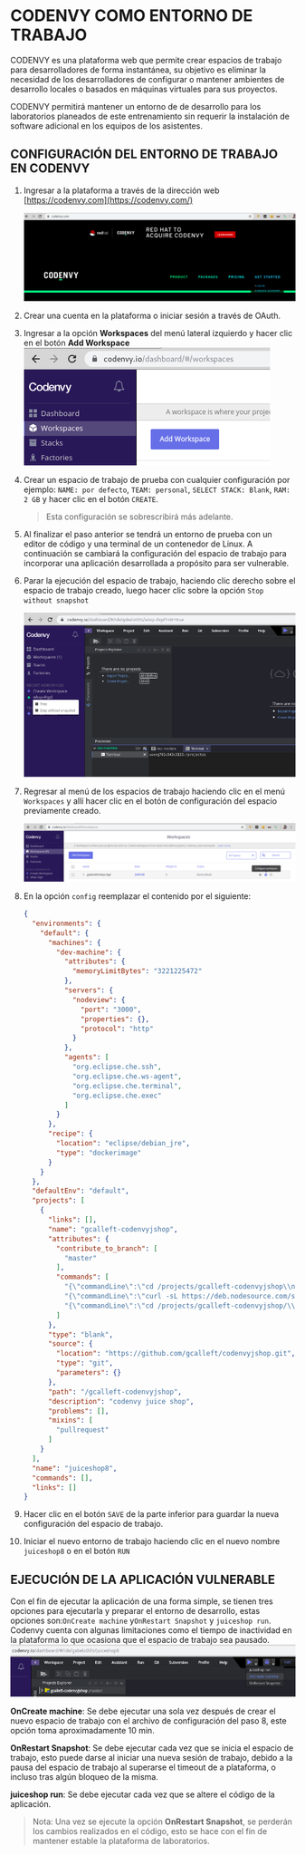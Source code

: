 # CODENVY COMO ENTORNO DE TRABAJO

CODENVY es una plataforma web que permite crear espacios de trabajo para desarrolladores de forma instantánea, su objetivo es eliminar la necesidad de los desarrolladores de configurar o  mantener ambientes de desarrollo locales o basados en máquinas virtuales para sus  proyectos.

CODENVY permitirá mantener un entorno de de desarrollo para los laboratorios planeados de este entrenamiento sin requerir la instalación de software adicional en los equipos de los asistentes.



## CONFIGURACIÓN DEL ENTORNO DE TRABAJO EN CODENVY

1. Ingresar a la plataforma a través de la dirección web [https://codenvy.com](https://codenvy.com/)

   ![Codenvy](screenshots/screenshot01.png)

2. Crear una cuenta en la plataforma o iniciar sesión a través de OAuth.

3. Ingresar a la opción **Workspaces** del menú lateral izquierdo y hacer clic en el botón **Add Workspace** 
   ![Codenvy Workspaces](screenshots/screenshot02.png)

4. Crear un espacio de trabajo de prueba con cualquier configuración por ejemplo: `NAME: por defecto`, `TEAM: personal`, `SELECT STACK: Blank`, `RAM: 2 GB` y hacer clic en el botón `CREATE`.

   > Esta configuración se sobrescribirá más adelante. 
   
5. Al finalizar el paso anterior se tendrá un entorno de prueba con un editor de código y una terminal de un contenedor de Linux. A continuación se cambiará la configuración del espacio de trabajo para incorporar una aplicación desarrollada a propósito para ser vulnerable.

6. Parar la ejecución del espacio de trabajo, haciendo clic derecho sobre el espacio de trabajo creado, luego hacer clic sobre la opción `Stop without snapshot` 

   ![codenvy workspace](screenshots/screenshot03.png)

7. Regresar al menú de los espacios de trabajo haciendo clic en el menú `Workspaces` y allí hacer clic en el botón de configuración del espacio previamente creado.

   ![Config workspace](screenshots/screenshot04.png)

8. En la opción `config` reemplazar el contenido por el siguiente:

   ```json
   {
     "environments": {
       "default": {
         "machines": {
           "dev-machine": {
             "attributes": {
               "memoryLimitBytes": "3221225472"
             },
             "servers": {
               "nodeview": {
                 "port": "3000",
                 "properties": {},
                 "protocol": "http"
               }
             },
             "agents": [
               "org.eclipse.che.ssh",
               "org.eclipse.che.ws-agent",
               "org.eclipse.che.terminal",
               "org.eclipse.che.exec"
             ]
           }
         },
         "recipe": {
           "location": "eclipse/debian_jre",
           "type": "dockerimage"
         }
       }
     },
     "defaultEnv": "default",
     "projects": [
       {
         "links": [],
         "name": "gcalleft-codenvyjshop",
         "attributes": {
           "contribute_to_branch": [
             "master"
           ],
           "commands": [
             "{\"commandLine\":\"cd /projects/gcalleft-codenvyjshop\\nnpm start\", \"name\":\"juiceshop run\", \"attributes\":{\"previewUrl\":\"${server.port.3000}\", \"goal\":\"Run\"}, \"type\":\"custom\"}",
             "{\"commandLine\":\"curl -sL https://deb.nodesource.com/setup_12.x | sudo -E bash -\\nsudo apt-get install -y nodejs\\ncd /projects/gcalleft-codenvyjshop/\\ngit checkout -- .\\ngit checkout jshopv8.7.3\\ncd /projects/gcalleft-codenvyjshop/frontend\\nnpm i typescript@3.2.4\\ncd /projects/gcalleft-codenvyjshop/\\nnpm i\\necho \\\"Finish\\\"\", \"name\":\"OnCreate machine\", \"attributes\":{\"previewUrl\":\"\", \"goal\":\"Run\"}, \"type\":\"custom\"}",
             "{\"commandLine\":\"cd /projects/gcalleft-codenvyjshop/\\ngit checkout -- .\\ngit checkout jshopv8.7.3\\ncd /projects/gcalleft-codenvyjshop/frontend\\nnpm i typescript@3.2.4\\ncd /projects/gcalleft-codenvyjshop/\\nnpm i\\necho \\\"Finish\\\"\", \"name\":\"OnRestart Snapshot\", \"attributes\":{\"previewUrl\":\"\", \"goal\":\"Run\"}, \"type\":\"custom\"}"
           ]
         },
         "type": "blank",
         "source": {
           "location": "https://github.com/gcalleft/codenvyjshop.git",
           "type": "git",
           "parameters": {}
         },
         "path": "/gcalleft-codenvyjshop",
         "description": "codenvy juice shop",
         "problems": [],
         "mixins": [
           "pullrequest"
         ]
       }
     ],
     "name": "juiceshop8",
     "commands": [],
     "links": []
   } 
   ```

9. Hacer clic en el botón `SAVE` de la parte inferior para guardar la nueva configuración del espacio de trabajo.

10. Iniciar el nuevo entorno de trabajo haciendo clic en el nuevo nombre `juiceshop8` o en el botón `RUN` 

    

## EJECUCIÓN DE LA APLICACIÓN VULNERABLE

Con el fin de ejecutar la aplicación de una forma simple, se tienen tres opciones para ejecutarla y preparar el entorno de desarrollo, estas opciones son:`OnCreate machine` y`OnRestart Snapshot` y `juiceshop run`. Codenvy cuenta con algunas limitaciones como el tiempo de inactividad en la plataforma lo que ocasiona que el espacio de trabajo sea pausado.   ![Config workspace](screenshots/screenshot05.png)

**OnCreate machine**: Se debe ejecutar una sola vez después de crear el nuevo espacio de trabajo con el archivo de configuración del paso 8, este opción toma aproximadamente 10 min.

**OnRestart Snapshot**: Se debe ejecutar cada vez que se inicia el espacio de trabajo, esto puede darse al iniciar una nueva sesión de trabajo, debido a la pausa del espacio de trabajo al superarse el timeout de a plataforma, o incluso tras algún bloqueo de la misma.

**juiceshop run**: Se debe ejecutar cada vez que se altere el código de la aplicación.

> Nota: Una vez se ejecute la opción **OnRestart Snapshot**, se perderán los cambios realizados en el código, esto se hace con el fin de mantener estable la plataforma de laboratorios.




